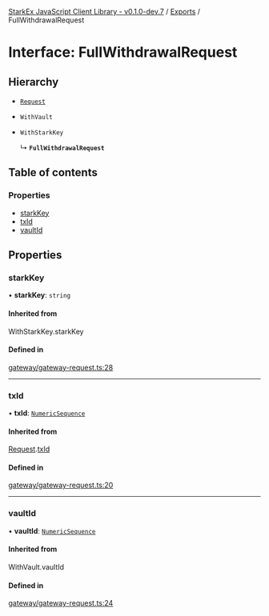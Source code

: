 [StarkEx JavaScript Client Library - v0.1.0-dev.7](../README.md) / [Exports](../modules.md) / FullWithdrawalRequest

# Interface: FullWithdrawalRequest

## Hierarchy

- [`Request`](Request.md)

- `WithVault`

- `WithStarkKey`

  ↳ **`FullWithdrawalRequest`**

## Table of contents

### Properties

- [starkKey](FullWithdrawalRequest.md#starkkey)
- [txId](FullWithdrawalRequest.md#txid)
- [vaultId](FullWithdrawalRequest.md#vaultid)

## Properties

### starkKey

• **starkKey**: `string`

#### Inherited from

WithStarkKey.starkKey

#### Defined in

[gateway/gateway-request.ts:28](https://github.com/starkware-libs/starkex-js/blob/26f82a7/src/lib/gateway/gateway-request.ts#L28)

___

### txId

• **txId**: [`NumericSequence`](../modules.md#numericsequence)

#### Inherited from

[Request](Request.md).[txId](Request.md#txid)

#### Defined in

[gateway/gateway-request.ts:20](https://github.com/starkware-libs/starkex-js/blob/26f82a7/src/lib/gateway/gateway-request.ts#L20)

___

### vaultId

• **vaultId**: [`NumericSequence`](../modules.md#numericsequence)

#### Inherited from

WithVault.vaultId

#### Defined in

[gateway/gateway-request.ts:24](https://github.com/starkware-libs/starkex-js/blob/26f82a7/src/lib/gateway/gateway-request.ts#L24)
